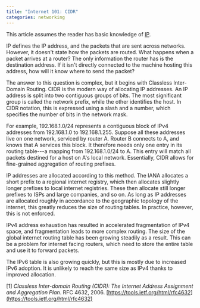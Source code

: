 ```yaml
---
title: "Internet 101: CIDR"
categories: networking
---
```


<p class="preface">This article assumes the reader has basic knowledge of <a href="{{ site.url }}{% post_url 2017-10-08-ip %}">IP</a>.</p>

IP defines the IP address, and the packets that are sent across networks. However, it doesn't state how the packets are routed. What happens when a packet arrives at a router? The only information the router has is the destination address. If it isn't directly connected to the machine hosting this address, how will it know where to send the packet?

The answer to this question is complex, but it begins with Classless Inter-Domain Routing. CIDR is the modern way of allocating IP addresses. An IP address is split into two contiguous groups of bits. The most significant group is called the network prefix, while the other identifies the host. In CIDR notation, this is expressed using a slash and a number, which specifies the number of bits in the network mask.

For example, 192.168.1.0/24 represents a contiguous block of IPv4 addresses from 192.168.1.0 to 192.168.1.255. Suppose all these addresses live on one network, serviced by router A. Router B connects to A, and knows that A services this block. It therefore needs only one entry in its routing table---a mapping from 192.168.1.0/24 to A. This entry will match all packets destined for a host on A's local network. Essentially, CIDR allows for fine-grained aggregation of routing prefixes.

IP addresses are allocated according to this method. The IANA allocates a short prefix to a regional internet registry, which then allocates slightly longer prefixes to local internet registries. These then allocate still longer prefixes to ISPs and large companies, and so on. As long as IP addresses are allocated roughly in accordance to the geographic topology of the internet, this greatly reduces the size of routing tables. In practice, however, this is not enforced.

IPv4 address exhaustion has resulted in accelerated fragmentation of IPv4 space, and fragmentation leads to more complex routing. The size of the global internet routing table has been growing steadily as a result. This can be a problem for internet facing routers, which need to store the entire table and use it to forward packets.

The IPv6 table is also growing quickly, but this is mostly due to increased IPv6 adoption. It is unlikely to reach the same size as IPv4 thanks to improved allocation.

[1] *Classless Inter-domain Routing (CIDR): The Internet Address Assignment and Aggregation Plan*. RFC 4632, 2006. [https://tools.ietf.org/html/rfc4632](https://tools.ietf.org/html/rfc4632)
